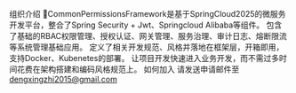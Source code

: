 组织介绍
💪CommonPermissionsFramework是基于SpringCloud2025的微服务开发平台，整合了Spring Security + Jwt、Springcloud Alibaba等组件。
包含了基础的RBAC权限管理、授权认证、网关管理、服务治理、审计日志、熔断限流等系统管理基础应用。
定义了相关开发规范、风格并落地在框架层，开箱即用，支持Docker、Kubenetes的部署。
让项目开发快速进入业务开发，而不需过多时间花费在架构搭建和编码风格规范上。
如何加入
请发送申请邮件至 dengxingzhi2015@gmail.com
